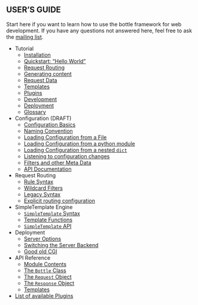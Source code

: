 ## USER’S GUIDE

Start here if you want to learn how to use the bottle framework for web development. If you have any questions not answered here, feel free to ask the [mailing list](mailto:bottlepy@googlegroups.com).

-   Tutorial
    -   [Installation](guide/tutorial.md#installation)
    -   [Quickstart: “Hello World”](guide/tutorial.html#quickstart-hello-world)
    -   [Request Routing](guide/tutorial.html#request-routing)
    -   [Generating content](guide/tutorial.html#generating-content)
    -   [Request Data](guide/tutorial.html#request-data)
    -   [Templates](guide/tutorial.html#templates)
    -   [Plugins](guide/tutorial.html#plugins)
    -   [Development](guide/tutorial.html#development)
    -   [Deployment](guide/tutorial.html#deployment)
    -   [Glossary](guide/tutorial.html#glossary)
-   Configuration (DRAFT)
    -   [Configuration Basics](http://bottlepy.org/docs/dev/configuration.html#configuration-basics)
    -   [Naming Convention](http://bottlepy.org/docs/dev/configuration.html#naming-convention)
    -   [Loading Configuration from a File](http://bottlepy.org/docs/dev/configuration.html#loading-configuration-from-a-file)
    -   [Loading Configuration from a python module](http://bottlepy.org/docs/dev/configuration.html#loading-configuration-from-a-python-module)
    -   [Loading Configuration from a nested `dict`](http://bottlepy.org/docs/dev/configuration.html#loading-configuration-from-a-nested-dict)
    -   [Listening to configuration changes](http://bottlepy.org/docs/dev/configuration.html#listening-to-configuration-changes)
    -   [Filters and other Meta Data](http://bottlepy.org/docs/dev/configuration.html#filters-and-other-meta-data)
    -   [API Documentation](http://bottlepy.org/docs/dev/configuration.html#api-documentation)
-   Request Routing
    -   [Rule Syntax](http://bottlepy.org/docs/dev/routing.html#rule-syntax)
    -   [Wildcard Filters](http://bottlepy.org/docs/dev/routing.html#wildcard-filters)
    -   [Legacy Syntax](http://bottlepy.org/docs/dev/routing.html#legacy-syntax)
    -   [Explicit routing configuration](http://bottlepy.org/docs/dev/routing.html#explicit-routing-configuration)
-   SimpleTemplate Engine
    -   [`SimpleTemplate` Syntax](http://bottlepy.org/docs/dev/stpl.html#simpletemplate-syntax)
    -   [Template Functions](http://bottlepy.org/docs/dev/stpl.html#template-functions)
    -   [`SimpleTemplate` API](http://bottlepy.org/docs/dev/stpl.html#simpletemplate-api)
-   Deployment
    -   [Server Options](http://bottlepy.org/docs/dev/deployment.html#server-options)
    -   [Switching the Server Backend](http://bottlepy.org/docs/dev/deployment.html#switching-the-server-backend)
    -   [Good old CGI](http://bottlepy.org/docs/dev/deployment.html#good-old-cgi)
-   API Reference
    -   [Module Contents](http://bottlepy.org/docs/dev/api.html#module-contents)
    -   [The `Bottle` Class](http://bottlepy.org/docs/dev/api.html#the-bottle-class)
    -   [The `Request` Object](http://bottlepy.org/docs/dev/api.html#the-request-object)
    -   [The `Response` Object](http://bottlepy.org/docs/dev/api.html#the-response-object)
    -   [Templates](http://bottlepy.org/docs/dev/api.html#templates)
-   [List of available Plugins](http://bottlepy.org/docs/dev/plugins/index.html)
